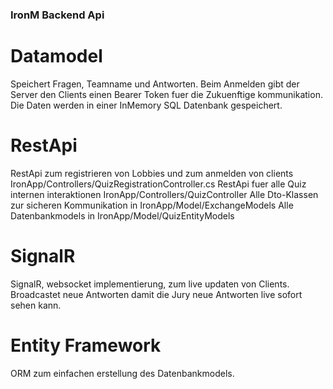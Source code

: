 ### IronM Backend Api
# Datamodel
Speichert Fragen, Teamname und Antworten. 
Beim Anmelden gibt der Server den Clients einen Bearer Token fuer die Zukuenftige kommunikation.
Die Daten werden in einer InMemory SQL Datenbank gespeichert. 

# RestApi
RestApi zum registrieren von Lobbies und zum anmelden von clients 
IronApp/Controllers/QuizRegistrationController.cs
RestApi fuer alle Quiz internen interaktionen 
IronApp/Controllers/QuizController
Alle Dto-Klassen zur sicheren Kommunikation in 
IronApp/Model/ExchangeModels
Alle Datenbankmodels in 
IronApp/Model/QuizEntityModels

# SignalR
SignalR, websocket implementierung, zum live updaten von Clients. Broadcastet neue Antworten damit die Jury neue Antworten live sofort sehen kann.

# Entity Framework
ORM zum einfachen erstellung des Datenbankmodels. 

